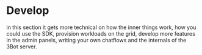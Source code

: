 # Develop
in this section it gets more technical on how the inner things work, how you could use the SDK, provision workloads on the grid, develop more features in the admin panels, writing your own chatflows and the internals of the 3Bot server.
